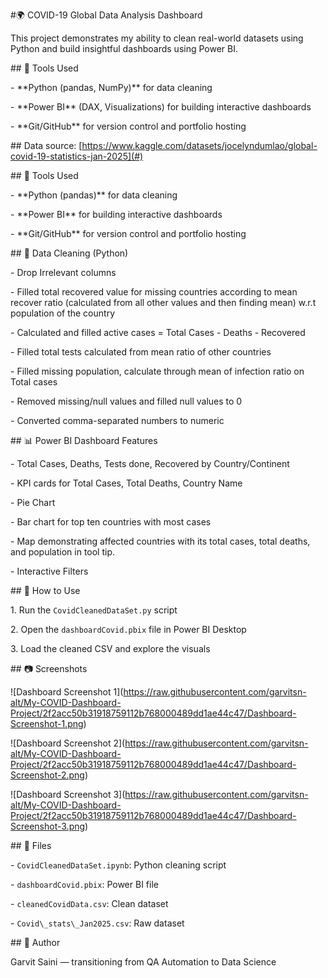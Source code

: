 \#🌍 COVID-19 Global Data Analysis Dashboard



This project demonstrates my ability to clean real-world datasets using Python and build insightful dashboards using Power BI.



\## 🚀 Tools Used

- \*\*Python (pandas, NumPy)\*\* for data cleaning

\- \*\*Power BI\*\* (DAX, Visualizations) for building interactive dashboards

\- \*\*Git/GitHub\*\* for version control and portfolio hosting



\## Data source: \[https://www.kaggle.com/datasets/jocelyndumlao/global-covid-19-statistics-jan-2025](#)



\## 🔧 Tools Used

\- \*\*Python (pandas)\*\* for data cleaning

\- \*\*Power BI\*\* for building interactive dashboards

\- \*\*Git/GitHub\*\* for version control and portfolio hosting





\## 🧹 Data Cleaning (Python)

\- Drop Irrelevant columns

\- Filled total recovered value for missing countries according to mean recover ratio (calculated from all other values and then finding mean) w.r.t population of the country

\- Calculated and filled active cases = Total Cases - Deaths - Recovered

\- Filled total tests calculated from mean ratio of other countries

\- Filled missing population, calculate through mean of infection ratio on Total cases

\- Removed missing/null values and filled null values to 0

\- Converted comma-separated numbers to numeric





\## 📊 Power BI Dashboard Features

\- Total Cases, Deaths, Tests done, Recovered by Country/Continent

\- KPI cards for Total Cases, Total Deaths, Country Name

\- Pie Chart

\- Bar chart for top ten countries with most cases

\- Map demonstrating affected countries with its total cases, total deaths, and population in tool tip.

\- Interactive Filters



\## 🚀 How to Use

1\. Run the `CovidCleanedDataSet.py` script

2\. Open the `dashboardCovid.pbix` file in Power BI Desktop

3\. Load the cleaned CSV and explore the visuals



\## 📷 Screenshots

!\[Dashboard Screenshot 1](https://raw.githubusercontent.com/garvitsn-alt/My-COVID-Dashboard-Project/2f2acc50b31918759112b768000489dd1ae44c47/Dashboard-Screenshot-1.png)

!\[Dashboard Screenshot 2](https://raw.githubusercontent.com/garvitsn-alt/My-COVID-Dashboard-Project/2f2acc50b31918759112b768000489dd1ae44c47/Dashboard-Screenshot-2.png)

!\[Dashboard Screenshot 3](https://raw.githubusercontent.com/garvitsn-alt/My-COVID-Dashboard-Project/2f2acc50b31918759112b768000489dd1ae44c47/Dashboard-Screenshot-3.png)



\## 📁 Files

\- `CovidCleanedDataSet.ipynb`: Python cleaning script

\- `dashboardCovid.pbix`: Power BI file

\- `cleanedCovidData.csv`: Clean dataset

\- `Covid\_stats\_Jan2025.csv`: Raw dataset



\## 👤 Author

Garvit Saini — transitioning from QA Automation to Data Science





